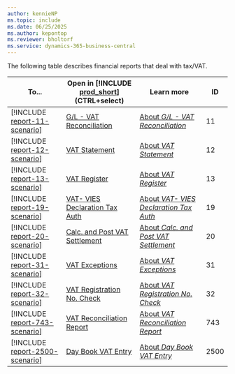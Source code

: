 ```yaml
---
author: kennieNP
ms.topic: include
ms.date: 06/25/2025
ms.author: kepontop
ms.reviewer: bholtorf
ms.service: dynamics-365-business-central
---
```


The following table describes financial reports that deal with tax/VAT.

| To... | Open in [!INCLUDE [prod_short](prod_short.md)] (CTRL+select) | Learn more | ID |
|-------|------------| ------------|----|
| [!INCLUDE [report-11-scenario](../includes/report-11-scenario-include.md)] | [G/L - VAT Reconciliation](https://businesscentral.dynamics.com?report=11) | [About *G/L - VAT Reconciliation*](../reports/report-11.md) | 11 |
| [!INCLUDE [report-12-scenario](../includes/report-12-scenario-include.md)] | [VAT Statement](https://businesscentral.dynamics.com?report=12) | [About *VAT Statement*](../reports/report-12.md) | 12 |
| [!INCLUDE [report-13-scenario](../includes/report-13-scenario-include.md)] | [VAT Register](https://businesscentral.dynamics.com?report=13) | [About *VAT Register*](../reports/report-13.md) | 13 |
| [!INCLUDE [report-19-scenario](../includes/report-19-scenario-include.md)] | [VAT- VIES Declaration Tax Auth](https://businesscentral.dynamics.com?report=19) | [About *VAT- VIES Declaration Tax Auth*](../reports/report-19.md) | 19 |
| [!INCLUDE [report-20-scenario](../includes/report-20-scenario-include.md)] | [Calc. and Post VAT Settlement](https://businesscentral.dynamics.com?report=20) | [About *Calc. and Post VAT Settlement*](../reports/report-20.md) | 20 |
| [!INCLUDE [report-31-scenario](../includes/report-31-scenario-include.md)] | [VAT Exceptions](https://businesscentral.dynamics.com?report=31) | [About *VAT Exceptions*](../reports/report-31.md) | 31 |
| [!INCLUDE [report-32-scenario](../includes/report-32-scenario-include.md)] | [VAT Registration No. Check](https://businesscentral.dynamics.com?report=32) | [About *VAT Registration No. Check*](../reports/report-32.md) | 32 |
| [!INCLUDE [report-743-scenario](../includes/report-743-scenario-include.md)] | [VAT Reconciliation Report](https://businesscentral.dynamics.com?report=743) | [About *VAT Reconciliation Report*](../reports/report-743.md) | 743 |
| [!INCLUDE [report-2500-scenario](../includes/report-2500-scenario-include.md)] | [Day Book VAT Entry](https://businesscentral.dynamics.com?report=2500) | [About *Day Book VAT Entry*](../reports/report-2500.md) | 2500 |



<!-- Pending merge to main of cost accounting report PR

////////////////////////////////////////////////////////
New article (copy structure for cost accounting reports)
Add to TOC
////////////////////////////////////////////////////////

### Working with VAT
#### [VAT management overview](finance-manage-vat.md)  <--- edit: add link to VAT reporting article
#### [VAT reporting](finance-vat-reporting.md)  <--- new article
#### [EU third-party purchase transactions](finance-how-to-eu3party-trade-purchase.md)
#### [Work with VAT on sales and purchases](finance-work-with-vat.md)
#### [Use non-deductible VAT](finance-how-use-non-deductible-vat.md)
#### [Multiple VAT registration numbers](finance-how-use-multiple-vat-registrations.md)
#### [Submit VAT reports to tax authorities](finance-how-report-vat.md)
#### [Managing VAT rate changes](finance-how-use-vat-rate-change-tool.md)
#### [Validate VAT registration numbers](finance-how-validate-vat-registration-number.md)
#### [Convert service contracts that include VAT amounts](service-how-to-convert-service-contracts.md)

-->